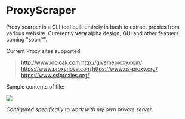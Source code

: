 # ProxyScraper
Proxy scarper is a CLI tool built entirely in bash to extract proxies from various website. Curerently <b>very</b> alpha design; GUI and other featuers coming "soon™".

Current Proxy sites supported:
> http://www.idcloak.com
 http://givemeproxy.com/
 https://www.proxynova.com
 https://www.us-proxy.org/
 https://www.sslproxies.org/

Sample contents of file:

 ![](http://emma.wtf/strip/ps.png)
 
<i>Configured specifically to work with my own private server.</i>
